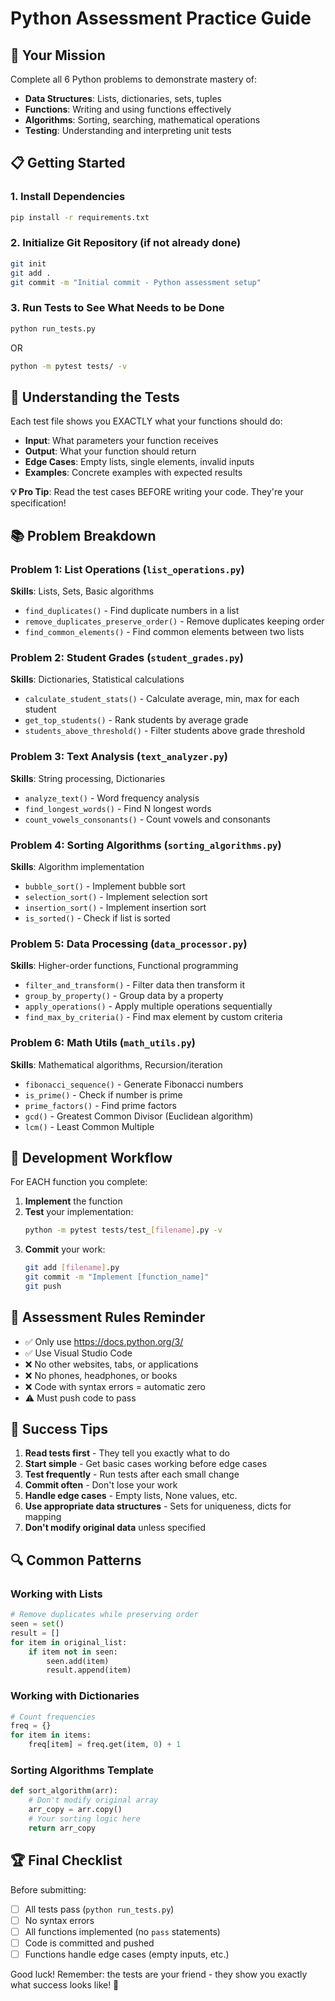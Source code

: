 # Python Assessment Practice Guide

## 🎯 Your Mission
Complete all 6 Python problems to demonstrate mastery of:
- **Data Structures**: Lists, dictionaries, sets, tuples
- **Functions**: Writing and using functions effectively
- **Algorithms**: Sorting, searching, mathematical operations
- **Testing**: Understanding and interpreting unit tests

## 📋 Getting Started

### 1. Install Dependencies
```bash
pip install -r requirements.txt
```

### 2. Initialize Git Repository (if not already done)
```bash
git init
git add .
git commit -m "Initial commit - Python assessment setup"
```

### 3. Run Tests to See What Needs to be Done
```bash
python run_tests.py
```
OR
```bash
python -m pytest tests/ -v
```

## 🧪 Understanding the Tests

Each test file shows you EXACTLY what your functions should do:

- **Input**: What parameters your function receives
- **Output**: What your function should return
- **Edge Cases**: Empty lists, single elements, invalid inputs
- **Examples**: Concrete examples with expected results

**💡 Pro Tip**: Read the test cases BEFORE writing your code. They're your specification!

## 📚 Problem Breakdown

### Problem 1: List Operations (`list_operations.py`)
**Skills**: Lists, Sets, Basic algorithms
- `find_duplicates()` - Find duplicate numbers in a list
- `remove_duplicates_preserve_order()` - Remove duplicates keeping order
- `find_common_elements()` - Find common elements between two lists

### Problem 2: Student Grades (`student_grades.py`) 
**Skills**: Dictionaries, Statistical calculations
- `calculate_student_stats()` - Calculate average, min, max for each student
- `get_top_students()` - Rank students by average grade
- `students_above_threshold()` - Filter students above grade threshold

### Problem 3: Text Analysis (`text_analyzer.py`)
**Skills**: String processing, Dictionaries
- `analyze_text()` - Word frequency analysis
- `find_longest_words()` - Find N longest words
- `count_vowels_consonants()` - Count vowels and consonants

### Problem 4: Sorting Algorithms (`sorting_algorithms.py`)
**Skills**: Algorithm implementation
- `bubble_sort()` - Implement bubble sort
- `selection_sort()` - Implement selection sort  
- `insertion_sort()` - Implement insertion sort
- `is_sorted()` - Check if list is sorted

### Problem 5: Data Processing (`data_processor.py`)
**Skills**: Higher-order functions, Functional programming
- `filter_and_transform()` - Filter data then transform it
- `group_by_property()` - Group data by a property
- `apply_operations()` - Apply multiple operations sequentially
- `find_max_by_criteria()` - Find max element by custom criteria

### Problem 6: Math Utils (`math_utils.py`)
**Skills**: Mathematical algorithms, Recursion/iteration
- `fibonacci_sequence()` - Generate Fibonacci numbers
- `is_prime()` - Check if number is prime
- `prime_factors()` - Find prime factors
- `gcd()` - Greatest Common Divisor (Euclidean algorithm)
- `lcm()` - Least Common Multiple

## 🔄 Development Workflow

For EACH function you complete:

1. **Implement** the function
2. **Test** your implementation:
   ```bash
   python -m pytest tests/test_[filename].py -v
   ```
3. **Commit** your work:
   ```bash
   git add [filename].py
   git commit -m "Implement [function_name]"
   git push
   ```

## 🚨 Assessment Rules Reminder

- ✅ Only use https://docs.python.org/3/
- ✅ Use Visual Studio Code
- ❌ No other websites, tabs, or applications
- ❌ No phones, headphones, or books
- ❌ Code with syntax errors = automatic zero
- ⚠️ Must push code to pass

## 🎯 Success Tips

1. **Read tests first** - They tell you exactly what to do
2. **Start simple** - Get basic cases working before edge cases
3. **Test frequently** - Run tests after each small change
4. **Commit often** - Don't lose your work
5. **Handle edge cases** - Empty lists, None values, etc.
6. **Use appropriate data structures** - Sets for uniqueness, dicts for mapping
7. **Don't modify original data** unless specified

## 🔍 Common Patterns

### Working with Lists
```python
# Remove duplicates while preserving order
seen = set()
result = []
for item in original_list:
    if item not in seen:
        seen.add(item)
        result.append(item)
```

### Working with Dictionaries
```python
# Count frequencies
freq = {}
for item in items:
    freq[item] = freq.get(item, 0) + 1
```

### Sorting Algorithms Template
```python
def sort_algorithm(arr):
    # Don't modify original array
    arr_copy = arr.copy()
    # Your sorting logic here
    return arr_copy
```

## 🏆 Final Checklist

Before submitting:
- [ ] All tests pass (`python run_tests.py`)
- [ ] No syntax errors
- [ ] All functions implemented (no `pass` statements)
- [ ] Code is committed and pushed
- [ ] Functions handle edge cases (empty inputs, etc.)

Good luck! Remember: the tests are your friend - they show you exactly what success looks like! 🚀

